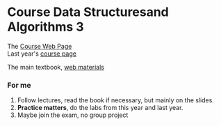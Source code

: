 # Course Data Structuresand Algorithms 3
The [Course Web Page](https://dsacl3-2024.github.io/) <br>
Last year's [course page](https://dsacl3-2024.github.io/) <br>

The main textbook, [web materials](https://bcs.wiley.com/he-bcs/Books?action=index&bcsId=8029&itemId=1118290275) <br>

### For me
1. Follow lectures, read the book if necessary, but mainly on the slides.
2. **Practice matters**, do the labs from this year and last year.
3. Maybe join the exam, no group project
